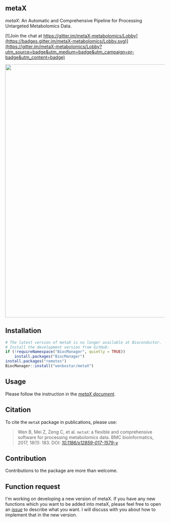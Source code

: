 ## metaX


*metaX*: An Automatic and Comprehensive Pipeline for Processing Untargeted Metabolomics Data.

[![Join the chat at https://gitter.im/metaX-metabolomics/Lobby](https://badges.gitter.im/metaX-metabolomics/Lobby.svg)](https://gitter.im/metaX-metabolomics/Lobby?utm_source=badge&utm_medium=badge&utm_campaign=pr-badge&utm_content=badge)

[<img src="https://github.com/wenbostar/metaX/blob/master/inst/extdata/metaX_pipeline.PNG" width=800 class="center">](https://bmcbioinformatics.biomedcentral.com/articles/10.1186/s12859-017-1579-y)

## Installation

```r
# The latest version of metaX is no longer available at Bioconductor.
# Install the development version from GitHub:
if (!requireNamespace("BiocManager", quietly = TRUE))
    install.packages("BiocManager")
install.packages("remotes")
BiocManager::install("wenbostar/metaX")
```

## Usage

Please follow the instruction in the *[metaX document](https://github.com/wenbostar/metaX/blob/master/vignettes/metaX.pdf)*.

## Citation

To cite the `metaX` package in publications, please use:

> Wen B, Mei Z, Zeng C, et al. `metaX`: a flexible and comprehensive software for processing metabolomics data. BMC bioinformatics, 2017, 18(1): 183. DOI: *[10.1186/s12859-017-1579-y](https://bmcbioinformatics.biomedcentral.com/articles/10.1186/s12859-017-1579-y)*


## Contribution

Contributions to the package are more than welcome. 


## Function request

I'm working on developing a new version of metaX. If you have any new functions which you want to be added into metaX, please feel free to open an *[issue](https://github.com/wenbostar/metaX/issues)* to describe what you want. I will discuss with you about how to implement that in the new version.

